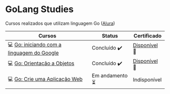 # GoLang Studies

Cursos realizados que utilizam linguagem Go ([Alura](https://www.alura.com.br/formacao-go))

| Cursos                                                                                                                                                        | Status                                | Certificado                                                                                                 |
| ------------------------------------------------------------------------------------------------------------------------------------------------------------- | ------------------------------------- | ----------------------------------------------------------------------------------------------------------- |
| :computer: [Go: iniciando com a linguagem do Google](https://github.com/furtadomn/golang-alura/tree/main/Go:%20iniciando%20com%20a%20linguagem%20do%20Google) | Concluído :heavy_check_mark:          | [Disponível](https://cursos.alura.com.br/certificate/0a2ae705-8a93-4e2b-a635-1ed8257e5a13) :page_facing_up: |
| :computer: [Go: Orientação a Objetos](https://github.com/furtadomn/golang-studies/tree/main/Go_Orientacao_a_Objetos)                                          | Concluído :heavy_check_mark:          | [Disponível](https://cursos.alura.com.br/certificate/7df10206-59f1-43af-ae12-dd41e326c4f8) :page_facing_up: |
| :computer: [Go: Crie uma Aplicação Web](https://github.com/furtadomn/golang-studies/tree/main/Go_Crie_uma_Aplicacao_Web)                                      | Em andamento :hourglass_flowing_sand: | Indisponível                                                                                                |
